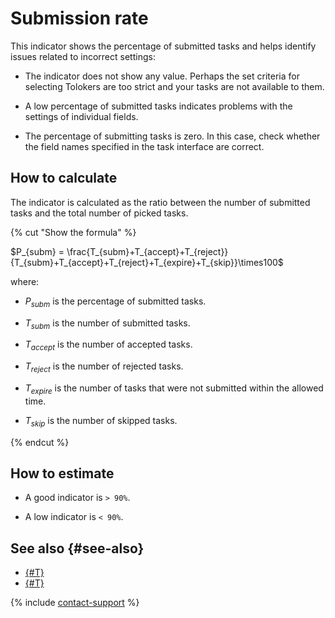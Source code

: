 # Submission rate

This indicator shows the percentage of submitted tasks and helps identify issues related to incorrect settings:

- The indicator does not show any value. Perhaps the set criteria for selecting Tolokers are too strict and your tasks are not available to them.

- A low percentage of submitted tasks indicates problems with the settings of individual fields.

- The percentage of submitting tasks is zero. In this case, check whether the field names specified in the task interface are correct.

## How to calculate

The indicator is calculated as the ratio between the number of submitted tasks and the total number of picked tasks.

{% cut "Show the formula" %}

$P_{subm} = \frac{T_{subm}+T_{accept}+T_{reject}}{T_{subm}+T_{accept}+T_{reject}+T_{expire}+T_{skip}}\times100$

where:

- $P_{subm}$ is the percentage of submitted tasks.

- $T_{subm}$ is the number of submitted tasks.

- $T_{accept}$ is the number of accepted tasks.

- $T_{reject}$ is the number of rejected tasks.

- $T_{expire}$ is the number of tasks that were not submitted within the allowed time.

- $T_{skip}$ is the number of skipped tasks.

{% endcut %}

## How to estimate

- A good indicator is `> 90%`.

- A low indicator is `< 90%`.

## See also {#see-also}

- [{#T}](../incoming.md)
- [{#T}](../filters.md)

{% include [contact-support](../../_includes/contact-support.md) %}